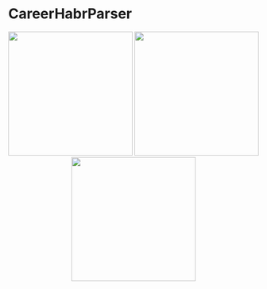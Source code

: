 # CareerHabrParser

<p align="center">
  <img src="https://user-images.githubusercontent.com/55358203/146767918-17ebc867-14e9-44c7-ba09-5b035ce1ebea.png" width="250" />
  <img src="https://user-images.githubusercontent.com/55358203/146768024-d5902e9b-3ce6-4e7a-b77c-aeaa20676fc1.png" width="250" /> 
  <img src="https://user-images.githubusercontent.com/55358203/146768120-4092c0a4-a74e-4aed-af67-ccc87d7009d2.png" width="250" />
</p>
  

